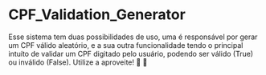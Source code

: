 # CPF_Validation_Generator

Esse sistema tem duas possibilidades de uso, uma é responsável por gerar um CPF válido aleatório, e a sua outra funcionalidade tendo o principal intuíto de validar um CPF digitado pelo usuário, podendo ser válido (True) ou inválido (False). Utilize a aproveite!
🗿 🍷
